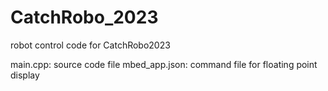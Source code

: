 # CatchRobo_2023
robot control code for CatchRobo2023

main.cpp: source code file
mbed_app.json: command file for floating point display
